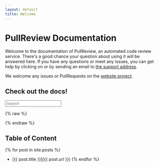 ```yaml
---
layout: default
title: Welcome
--- 
```



# PullReview Documentation

Welcome to the documentation of PullReview, an automated code review service.
There's a good chance your question about using it will be answered here. If you
have any questions or meet any issues, you can get help by clicking on
[<i class="icon-envelope-alt"></i>](https://www.pullreview.com/site/contact) or
by sending an email to [the support address](support@pullreview.com).

We welcome any issues or PullRequests on the
[website project](https://github.com/8thcolor/docs-pullreview).

## Check out the docs!

<div id="search">
  <form action="/search" method="get">
    <input type="text" id="search-query" name="q" placeholder="Search" autocomplete="off">
  </form>
</div>

<section id="search-results" style="display: none;"> 
  <header><h3>Results</h3></header>
  <div class="entries">
  </div>
</section>

{% raw %}
<script id="search-results-template" type="text/mustache">
  {{#entries}}
    <article>
      <h3>
        <a href="{{url}}">{{title}}</a>
      </h3>
    </article>
  {{/entries}}
</script>
{% endraw %}

## Table of Content

{% for post in site.posts %}
* [{{ post.title }}]({{ post.url }})
{% endfor %}

<script src="/js/search.min.js" type="text/javascript" charset="utf-8"></script>
<script type="text/javascript">
  $(function() {
    $('#search-query').lunrSearch({
      indexUrl: '/js/index.json',   // Url for the .json file containing search index data
      results : '#search-results',  // selector for containing search results element
      entries : '.entries',         // selector for search entries containing element (contained within results above)
      template: '#search-results-template'  // selector for Mustache.js template
    });
  });
</script>